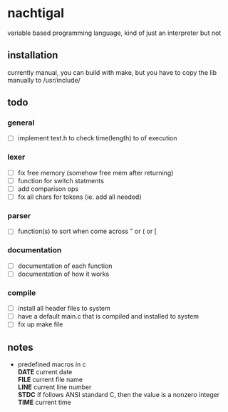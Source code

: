 # nachtigal
variable based programming language, kind of just an interpreter but not

## installation
currently manual, you can build with make, but you have to copy the lib manually
to /usr/include/

## todo
### general
* [ ] implement test.h to check time(length) to of execution

### lexer
* [ ] fix free memory (somehow free mem after returning)
* [ ] function for switch statments
* [ ] add comparison ops
* [ ] fix all chars for tokens (ie. add all needed)

### parser
* [ ] function(s) to sort when come across " or ( or [

### documentation
* [ ] documentation of each function
* [ ] documentation of how it works

### compile
* [ ] install all header files to system
* [ ] have a default main.c that is compiled and installed to system
* [ ] fix up make file

## notes
* predefined macros in c \
    __DATE__ current date \
    __FILE__ current file name \
    __LINE__ current line number \
    __STDC__ If follows ANSI standard C, then the value is a nonzero integer \
    __TIME__ current time

